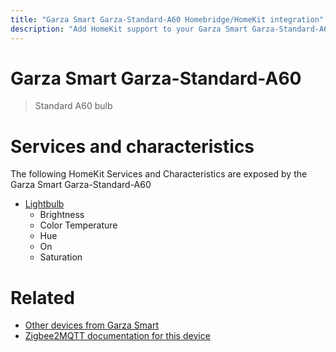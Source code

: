 ```yaml
---
title: "Garza Smart Garza-Standard-A60 Homebridge/HomeKit integration"
description: "Add HomeKit support to your Garza Smart Garza-Standard-A60, using Homebridge, Zigbee2MQTT and homebridge-z2m."
---
```

<!---
This file has been GENERATED using src/docgen/docgen.ts
DO NOT EDIT THIS FILE MANUALLY!
-->
# Garza Smart Garza-Standard-A60
> Standard A60 bulb


# Services and characteristics
The following HomeKit Services and Characteristics are exposed by
the Garza Smart Garza-Standard-A60

* [Lightbulb](../../light.md)
  * Brightness
  * Color Temperature
  * Hue
  * On
  * Saturation


# Related
* [Other devices from Garza Smart](../index.md#garza_smart)
* [Zigbee2MQTT documentation for this device](https://www.zigbee2mqtt.io/devices/Garza-Standard-A60.html)